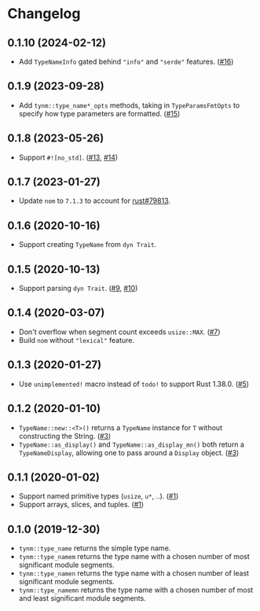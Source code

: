 # Changelog

## 0.1.10 (2024-02-12)

* Add `TypeNameInfo` gated behind `"info"` and `"serde"` features. ([#16])

[#16]: https://github.com/azriel91/tynm/pulls/16


## 0.1.9 (2023-09-28)

* Add `tynm::type_name*_opts` methods, taking in `TypeParamsFmtOpts` to specify how type parameters are formatted. ([#15])

[#15]: https://github.com/azriel91/tynm/pulls/15


## 0.1.8 (2023-05-26)

* Support `#![no_std]`. ([#13], [#14])

[#13]: https://github.com/azriel91/tynm/issues/13
[#14]: https://github.com/azriel91/tynm/pulls/14

## 0.1.7 (2023-01-27)

* Update `nom` to `7.1.3` to account for [rust#79813].

[#12]: https://github.com/azriel91/tynm/pulls/12
[rust#79813]: https://github.com/rust-lang/rust/issues/79813

## 0.1.6 (2020-10-16)

* Support creating `TypeName` from `dyn Trait`.

## 0.1.5 (2020-10-13)

* Support parsing `dyn Trait`. ([#9], [#10])

[#9]: https://github.com/azriel91/tynm/issues/9
[#10]: https://github.com/azriel91/tynm/pulls/10

## 0.1.4 (2020-03-07)

* Don't overflow when segment count exceeds `usize::MAX`. ([#7])
* Build `nom` without `"lexical"` feature.

[#7]: https://github.com/azriel91/tynm/pulls/7

## 0.1.3 (2020-01-27)

* Use `unimplemented!` macro instead of `todo!` to support Rust 1.38.0. ([#5])

[#5]: https://github.com/azriel91/tynm/pulls/5

## 0.1.2 (2020-01-10)

* `TypeName::new::<T>()` returns a `TypeName` instance for `T` without constructing the String. ([#3])
* `TypeName::as_display()` and `TypeName::as_display_mn()` both return a `TypeNameDisplay`, allowing one to pass around a `Display` object. ([#3])

[#3]: https://github.com/azriel91/tynm/pulls/3

## 0.1.1 (2020-01-02)

* Support named primitive types (`usize`, `u*`, ..). ([#1])
* Support arrays, slices, and tuples. ([#1])

[#1]: https://github.com/azriel91/tynm/issues/1

## 0.1.0 (2019-12-30)

* `tynm::type_name` returns the simple type name.
* `tynm::type_namem` returns the type name with a chosen number of most significant module segments.
* `tynm::type_namen` returns the type name with a chosen number of least significant module segments.
* `tynm::type_namemn` returns the type name with a chosen number of most and least significant module segments.
